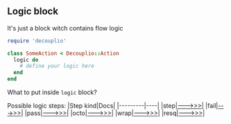 ## Logic block

It's just a block witch contains flow logic

```ruby
require 'decouplio'

class SomeAction < Decouplio::Action
  logic do
    # define your logic here
  end
end
```

What to put inside `logic` block?

Possible logic steps:
|Step kind|Docs|
|---------|----|
|step|[--->>>](https://github.com/differencialx/decouplio/blob/master/docs/step.md)|
|fail|[--->>>](https://github.com/differencialx/decouplio/blob/master/docs/fail.md)|
|pass|[--->>>](https://github.com/differencialx/decouplio/blob/master/docs/pass.md)|
|octo|[--->>>](https://github.com/differencialx/decouplio/blob/master/docs/octo.md)|
|wrap|[--->>>](https://github.com/differencialx/decouplio/blob/master/docs/wrap.md)|
|resq|[--->>>](https://github.com/differencialx/decouplio/blob/master/docs/resq.md)|
